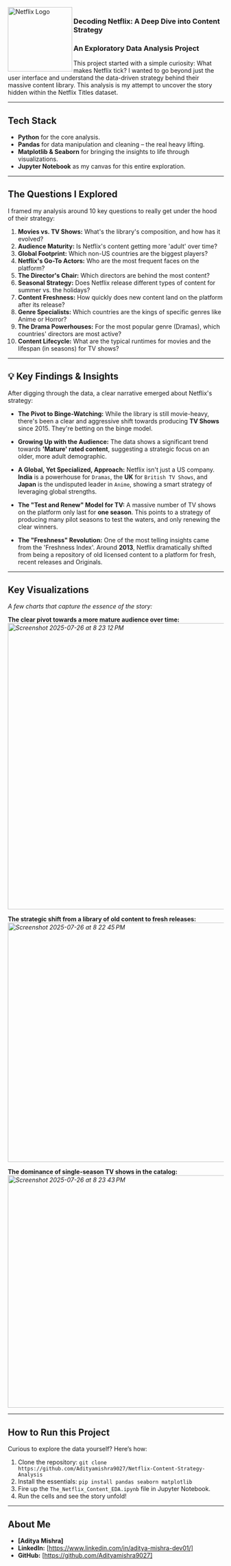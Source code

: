 <img src="https://upload.wikimedia.org/wikipedia/commons/thumb/0/08/Netflix_2015_logo.svg/150px-Netflix_2015_logo.svg.png" alt="Netflix Logo" align="left" width="150px"/>


### Decoding Netflix: A Deep Dive into Content Strategy

### An Exploratory Data Analysis Project

This project started with a simple curiosity: What makes Netflix tick? I wanted to go beyond just the user interface and understand the data-driven strategy behind their massive content library. This analysis is my attempt to uncover the story hidden within the Netflix Titles dataset.

---

##  Tech Stack

* **Python** for the core analysis.
* **Pandas** for data manipulation and cleaning – the real heavy lifting.
* **Matplotlib & Seaborn** for bringing the insights to life through visualizations.
* **Jupyter Notebook** as my canvas for this entire exploration.

---

##  The Questions I Explored

I framed my analysis around 10 key questions to really get under the hood of their strategy:

1.  **Movies vs. TV Shows:** What's the library's composition, and how has it evolved?
2.  **Audience Maturity:** Is Netflix's content getting more 'adult' over time?
3.  **Global Footprint:** Which non-US countries are the biggest players?
4.  **Netflix's Go-To Actors:** Who are the most frequent faces on the platform?
5.  **The Director's Chair:** Which directors are behind the most content?
6.  **Seasonal Strategy:** Does Netflix release different types of content for summer vs. the holidays?
7.  **Content Freshness:** How quickly does new content land on the platform after its release?
8.  **Genre Specialists:** Which countries are the kings of specific genres like Anime or Horror?
9.  **The Drama Powerhouses:** For the most popular genre (Dramas), which countries' directors are most active?
10. **Content Lifecycle:** What are the typical runtimes for movies and the lifespan (in seasons) for TV shows?

---

## 💡 Key Findings & Insights

After digging through the data, a clear narrative emerged about Netflix's strategy:

* **The Pivot to Binge-Watching:** While the library is still movie-heavy, there's been a clear and aggressive shift towards producing **TV Shows** since 2015. They're betting on the binge model.

* **Growing Up with the Audience:** The data shows a significant trend towards **'Mature' rated content**, suggesting a strategic focus on an older, more adult demographic.

* **A Global, Yet Specialized, Approach:** Netflix isn't just a US company. **India** is a powerhouse for `Dramas`, the **UK** for `British TV Shows`, and **Japan** is the undisputed leader in `Anime`, showing a smart strategy of leveraging global strengths.

* **The "Test and Renew" Model for TV:** A massive number of TV shows on the platform only last for **one season**. This points to a strategy of producing many pilot seasons to test the waters, and only renewing the clear winners.

* **The "Freshness" Revolution:** One of the most telling insights came from the 'Freshness Index'. Around **2013**, Netflix dramatically shifted from being a repository of old licensed content to a platform for fresh, recent releases and Originals.

---

##  Key Visualizations

*A few charts that capture the essence of the story:*

**The clear pivot towards a more mature audience over time:**
*<img width="1152" height="666" alt="Screenshot 2025-07-26 at 8 23 12 PM" src="https://github.com/user-attachments/assets/12752d3a-f041-44e8-a87b-9004accda1ed" />*


**The strategic shift from a library of old content to fresh releases:**
*<img width="1116" height="557" alt="Screenshot 2025-07-26 at 8 22 45 PM" src="https://github.com/user-attachments/assets/3e965406-144c-4c9f-b7c4-cf5fd919e27a" />*


**The dominance of single-season TV shows in the catalog:**
*<img width="1110" height="541" alt="Screenshot 2025-07-26 at 8 23 43 PM" src="https://github.com/user-attachments/assets/545dc57f-a723-4d6c-a011-3942bff283c9" />*


---

##  How to Run this Project

Curious to explore the data yourself? Here’s how:

1.  Clone the repository: `git clone https://github.com/Adityamishra9027/Netflix-Content-Strategy-Analysis`
2.  Install the essentials: `pip install pandas seaborn matplotlib`
3.  Fire up the `The_Netflix_Content_EDA.ipynb` file in Jupyter Notebook.
4.  Run the cells and see the story unfold!

---

##  About Me

* **[Aditya Mishra]**
* **LinkedIn:** [https://www.linkedin.com/in/aditya-mishra-dev01/]
* **GitHub:** [https://github.com/Adityamishra9027]
